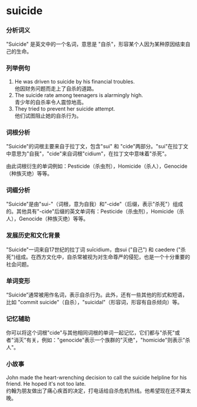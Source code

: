 # suicide

### 分析词义

  

"Suicide" 是英文中的一个名词，意思是 "自杀"，形容某个人因为某种原因结束自己的生命。

  

### 列举例句

  

1.  He was driven to suicide by his financial troubles.  
    他因财务问题而走上了自杀的道路。
2.  The suicide rate among teenagers is alarmingly high.  
    青少年的自杀率令人震惊地高。
3.  They tried to prevent her suicide attempt.  
    他们试图阻止她的自杀行为。

  

### 词根分析

  

"Suicide"的词根主要来自于拉丁文，包含"sui" 和 "cide"两部分。"sui"在拉丁文中意思为"自我"，"cide"来自词根"cidium"，在拉丁文中意味着"杀死"。

  

由此词根衍生的单词例如：Pesticide（杀虫剂），Homicide（杀人），Genocide（种族灭绝）等等。

  

### 词缀分析

  

"Suicide"是由"sui-"（词根，意为自我）和"-cide"（后缀，表示"杀死"）组成的。其他具有"-cide"后缀的英文单词有：Pesticide（杀虫剂），Homicide（杀人），Genocide（种族灭绝）等等。

  

### 发展历史和文化背景

  

"Suicide"一词来自17世纪的拉丁词 suīcidium，由sui ("自己") 和 caedere ("杀死")组成。在西方文化中，自杀常被视为对生命尊严的侵犯，也是一个十分重要的社会问题。

  

### 单词变形

  

“Suicide”通常被用作名词，表示自杀行为。此外，还有一些其他的形式和短语，比如 "commit suicide"（自杀），"suicidal"（形容词，形容有自杀倾向）等。

  

### 记忆辅助

  

你可以将这个词根"cide"与其他相同词根的单词一起记忆，它们都与"杀死"或者"消灭"有关，例如："genocide"表示一个族群的"灭绝"，"homicide"则表示"杀人"。

  

### 小故事

  

John made the heart-wrenching decision to call the suicide helpline for his friend. He hoped it's not too late.  
约翰为朋友做出了痛心疾首的决定，打电话给自杀危机热线。他希望现在还不算太晚。
